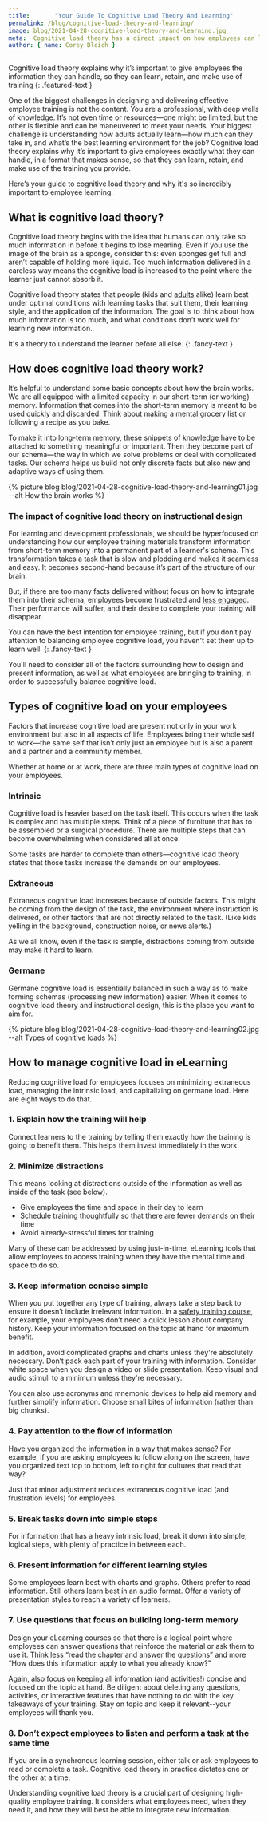 ```yaml
---
title:       "Your Guide To Cognitive Load Theory And Learning"
permalink: /blog/cognitive-load-theory-and-learning/
image: blog/2021-04-28-cognitive-load-theory-and-learning.jpg
meta:  Cognitive load theory has a direct impact on how employees can learn and retain information. This is why it's so incredibly important to employee learning.
author: { name: Corey Bleich }
---
```


Cognitive load theory explains why it’s important to give employees the information they can handle, so they can learn, retain, and make use of training
{: .featured-text }

One of the biggest challenges in designing and delivering effective employee training is not the content. You are a professional, with deep wells of knowledge. It’s not even time or resources—one might be limited, but the other is flexible and can be maneuvered to meet your needs. Your biggest challenge is understanding how adults actually learn—how much can they take in, and what’s the best learning environment for the job? Cognitive load theory explains why it’s important to give employees exactly what they can handle, in a format that makes sense, so that they can learn, retain, and make use of the training you provide.

Here’s your guide to cognitive load theory and why it's so incredibly important to employee learning.

## What is cognitive load theory?

Cognitive load theory begins with the idea that humans can only take so much information in before it begins to lose meaning. Even if you use the image of the brain as a sponge, consider this: even sponges get full and aren’t capable of holding more liquid. Too much information delivered in a careless way means the cognitive load is increased to the point where the learner just cannot absorb it.

Cognitive load theory states that people (kids and [adults](/blog/adult-learning-theory/) alike) learn best under optimal conditions with learning tasks that suit them, their learning style, and the application of the information. The goal is to think about how much information is too much, and what conditions don’t work well for learning new information. 

It's a theory to understand the learner before all else.
{: .fancy-text }

## How does cognitive load theory work?

It’s helpful to understand some basic concepts about how the brain works. We are all equipped with a limited capacity in our short-term (or working) memory. Information that comes into the short-term memory is meant to be used quickly and discarded. Think about making a mental grocery list or following a recipe as you bake.

To make it into long-term memory, these snippets of knowledge have to be attached to something meaningful or important. Then they become part of our schema—the way in which we solve problems or deal with complicated tasks. Our schema helps us build not only discrete facts but also new and adaptive ways of using them.



{% picture blog blog/2021-04-28-cognitive-load-theory-and-learning01.jpg --alt How the brain works %}



### The impact of cognitive load theory on instructional design

For learning and development professionals, we should be hyperfocused on understanding how our employee training materials transform information from short-term memory into a permanent part of a learner's schema. This transformation takes a task that is slow and plodding and makes it seamless and easy. It becomes second-hand because it’s part of the structure of our brain.

But, if there are too many facts delivered without focus on how to integrate them into their schema, employees become frustrated and [less engaged](/blog/employee-engagement-research/). Their performance will suffer, and their desire to complete your training will disappear.

You can have the best intention for employee training, but if you don’t pay attention to balancing employee cognitive load, you haven't set them up to learn well.
{: .fancy-text } 

You'll need to consider all of the factors surrounding how to design and present information, as well as what employees are bringing to training, in order to successfully balance cognitive load.

## Types of cognitive load on your employees

Factors that increase cognitive load are present not only in your work environment but also in all aspects of life. Employees bring their whole self to work—the same self that isn’t only just an employee but is also a parent and a partner and a community member.

Whether at home or at work, there are three main types of cognitive load on your employees.

### Intrinsic

Cognitive load is heavier based on the task itself. This occurs when the task is complex and has multiple steps. Think of a piece of furniture that has to be assembled or a surgical procedure. There are multiple steps that can become overwhelming when considered all at once.

Some tasks are harder to complete than others—cognitive load theory states that those tasks increase the demands on our employees.

### Extraneous

Extraneous cognitive load increases because of outside factors. This might be coming from the design of the task, the environment where instruction is delivered, or other factors that are not directly related to the task. (Like kids yelling in the background, construction noise, or news alerts.) 

As we all know, even if the task is simple, distractions coming from outside may make it hard to learn.

### Germane

Germane cognitive load is essentially balanced in such a way as to make forming schemas (processing new information) easier. When it comes to cognitive load theory and instructional design, this is the place you want to aim for.


{% picture blog blog/2021-04-28-cognitive-load-theory-and-learning02.jpg --alt Types of cognitive loads %}




## How to manage cognitive load in eLearning

Reducing cognitive load for employees focuses on minimizing extraneous load, managing the intrinsic load, and capitalizing on germane load. Here are eight ways to do that.

### 1. Explain how the training will help

Connect learners to the training by telling them exactly how the training is going to benefit them. This helps them invest immediately in the work.

### 2. Minimize distractions

This means looking at distractions outside of the information as well as inside of the task (see below).

* Give employees the time and space in their day to learn
* Schedule training thoughtfully so that there are fewer demands on their time
* Avoid already-stressful times for training

Many of these can be addressed by using just-in-time, eLearning tools that allow employees to access training when they have the mental time and space to do so.

### 3. Keep information concise simple

When you put together any type of training, always take a step back to ensure it doesn’t include irrelevant information. In a [safety training course](/blog/employee-safety-training-topics/), for example, your employees don’t need a quick lesson about company history. Keep your information focused on the topic at hand for maximum benefit. 

In addition, avoid complicated graphs and charts unless they're absolutely necessary. Don’t pack each part of your training with information. Consider white space when you design a video or slide presentation. Keep visual and audio stimuli to a minimum unless they're necessary.

You can also use acronyms and mnemonic devices to help aid memory and further simplify information. Choose small bites of information (rather than big chunks).

### 4. Pay attention to the flow of information

Have you organized the information in a way that makes sense? For example, if you are asking employees to follow along on the screen, have you organized text top to bottom, left to right for cultures that read that way?

Just that minor adjustment reduces extraneous cognitive load (and frustration levels) for employees.

### 5. Break tasks down into simple steps

For information that has a heavy intrinsic load, break it down into simple, logical steps, with plenty of practice in between each.

### 6. Present information for different learning styles

Some employees learn best with charts and graphs. Others prefer to read information. Still others learn best in an audio format. Offer a variety of presentation styles to reach a variety of learners.

### 7. Use questions that focus on building long-term memory

Design your eLearning courses so that there is a logical point where employees can answer questions that reinforce the material or ask them to use it. Think less “read the chapter and answer the questions” and more “How does this information apply to what you already know?”

Again, also focus on keeping all information (and activities!) concise and focused on the topic at hand. Be diligent about deleting any questions, activities, or interactive features that have nothing to do with the key takeaways of your training. Stay on topic and keep it relevant--your employees will thank you. 

### 8. Don’t expect employees to listen and perform a task at the same time

If you are in a synchronous learning session, either talk or ask employees to read or complete a task. Cognitive load theory in practice dictates one or the other at a time.

Understanding cognitive load theory is a crucial part of designing high-quality employee training. It considers what employees need, when they need it, and how they will best be able to integrate new information.
